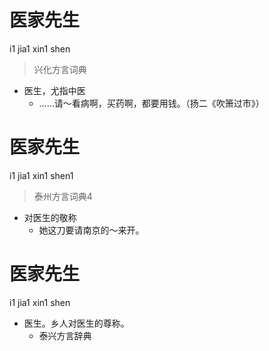 # 医家先生
i1 jia1 xin1 shen
> 兴化方言词典
- 医生，尤指中医
  - ……请～看病啊，买药啊，都要用钱。（扬二《吹箫过市》）

# 医家先生
i1 jia1 xin1 shen1
> 泰州方言词典4
- 对医生的敬称
  - 她这刀要请南京的～来开。

# 医家先生
i1 jia1 xin1 shen
+ 医生。乡人对医生的尊称。
  * 泰兴方言辞典
